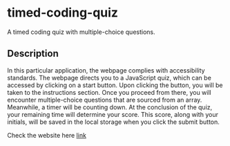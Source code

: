 # timed-coding-quiz
A timed coding quiz with multiple-choice questions.
## Description
In this particular application, the webpage complies with accessibility standards. The webpage directs you to a JavaScript quiz, which can be accessed by clicking on a start button. Upon clicking the button, you will be taken to the instructions section. Once you proceed from there, you will encounter multiple-choice questions that are sourced from an array. Meanwhile, a timer will be counting down. At the conclusion of the quiz, your remaining time will determine your score. This score, along with your initials, will be saved in the local storage when you click the submit button.

Check the website here [link](https://paolacaceresoma.github.io/timed-coding-quiz/)
